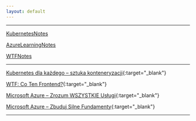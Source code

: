```yaml
---
layout: default
---
```



---

[KubernetesNotes](https://bpelikan.github.io/KubernetesNotes/)

[AzureLearningNotes](https://bpelikan.github.io/AzureLearningNotes/)

[WTFNotes](https://bpelikan.github.io/WTFNotes/)

---

[Kubernetes dla każdego – sztuka konteneryzacji](https://szkolachmury.pl/kursy/kontenery-k8s/){:target="_blank"}

[WTF: Co Ten Frontend?](https://edu.devstyle.pl/product/frontend/){:target="_blank"}

[Microsoft Azure – Zrozum WSZYSTKIE Usługi](https://szkolachmury.pl/product/microsoft-azure-zrozum-wszystkie-uslugi/){:target="_blank"}

[Microsoft Azure – Zbuduj Silne Fundamenty](https://szkolachmury.pl/product/microsoft-azure-zbuduj-silne-fundamenty/){:target="_blank"}

---

